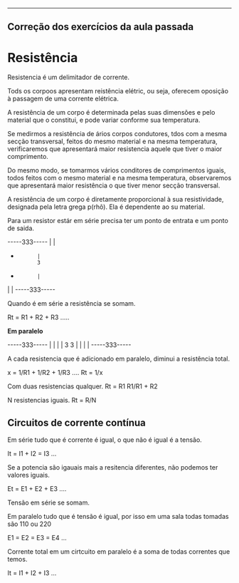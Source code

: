 ------------------
Correção dos exercícios da aula passada
------------------

# Resistência

Resistencia é um delimitador de corrente.

Tods os corpoos apresentam reistência elétric, ou seja, oferecem oposição à passagem de uma corrente elétrica.

A resistência de um corpo é determinada pelas suas dimensões e pelo material que o constitui, e pode variar conforme sua temperatura.

Se medirmos a resistência de ários corpos condutores, tdos com a mesma secção transversal, feitos do mesmo material e na mesma temperatura, verificaremos que apresentará maior resistencia aquele que tiver o maior comprimento.

Do mesmo modo, se tomarmos vários conditores de comprimentos iguais, todos feitos com o mesmo material e na mesma temperatura, observaremos que apresentará maior resistência o que tiver menor secção transversal.

A resistência de um corpo é diretamente proporcional à sua resistividade, designada pela letra grega p(rhô). Ela é dependente ao su material.

Para um resistor estár em série precisa ter um ponto de entrata e um ponto de saida.

-----333-----
|           |
-           |
            3
-           |
|           |
-----333-----

Quando é em série a resistência se somam.

Rt = R1 + R2 + R3 .....



__Em paralelo__


-----333-----
|           |
|           |
3           3
|           |
|           |
-----333-----

A cada resistencia que é adicionado em paralelo, diminui a resistência total.

x = 1/R1 + 1/R2 + 1/R3 ....
Rt = 1/x

Com duas resistencias qualquer.
Rt = R1 R1/R1 + R2

N resistencias iguais.
Rt = R/N


## Circuitos de corrente contínua

Em série tudo que é corrente é igual, o que não é igual é a tensão.

It = I1 + I2 = I3 ...

Se a potencia são igauais mais a resitencia diferentes, não podemos ter valores iguais.

Et = E1 + E2 + E3 ....

Tensão em série se somam.

Em paralelo tudo que é tensão é igual, por isso em uma sala todas tomadas são 110 ou 220

E1 = E2 = E3 = E4 ...

Corrente total em um cirtcuito em paralelo é a soma de todas correntes que temos.

It = I1 + I2 + I3 ...

